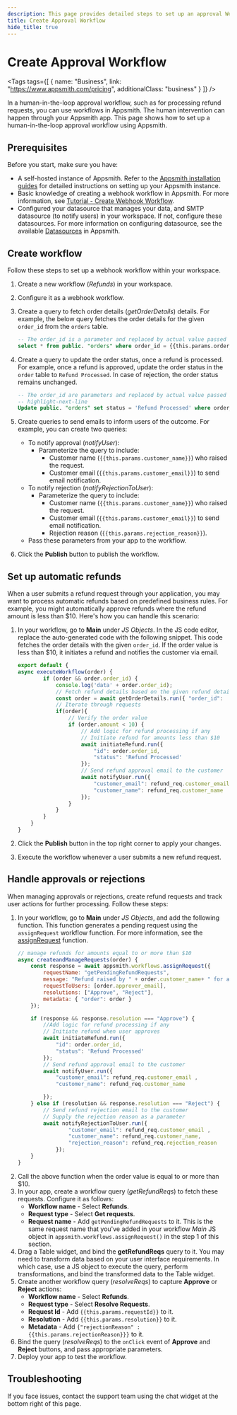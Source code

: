 ```yaml
---
description: This page provides detailed steps to set up an approval Webhook workflow on Appsmith.
title: Create Approval Workflow
hide_title: true
---
```

<!-- vale off -->

<div className="tag-wrapper">
 <h1>Create Approval Workflow</h1>

<Tags
tags={[
{ name: "Business", link: "https://www.appsmith.com/pricing", additionalClass: "business" }
]}
/>

</div>

<!-- vale on -->

In a human-in-the-loop approval workflow, such as for processing refund requests, you can use workflows in Appsmith. The human intervention can happen through your Appsmith app. This page shows how to set up a human-in-the-loop approval workflow using Appsmith. 

## Prerequisites

Before you start, make sure you have:

* A self-hosted instance of Appsmith. Refer to the [Appsmith installation guides](/getting-started/setup/installation-guides) for detailed instructions on setting up your Appsmith instance.
* Basic knowledge of creating a webhook workflow in Appsmith. For more information, see [Tutorial - Create Webhook Workflow](/workflows/tutorials/create-webhook-workflow).
* Configured your datasource that manages your data, and SMTP datasource (to notify users) in your workspace. If not, configure these datasources. For more information on configuring datasource, see the available [Datasources](/connect-data/reference) in Appsmith.

## Create workflow

Follow these steps to set up a webhook workflow within your workspace. 

1. Create a new workflow (_Refunds_) in your workspace.
2. Configure it as a webhook workflow.
3. Create a query to fetch order details (_getOrderDetails_) details. For example, the below query fetches the order details for the given `order_id` from the `orders` table.
    ```sql
    -- The order_id is a parameter and replaced by actual value passed by the application
    select * from public. "orders" where order_id = {{this.params.order_id}};
    ``` 
4. Create a query to update the order status, once a refund is processed. For example, once a refund is approved, update the order status in the `order` table to `Refund Processed`. In case of rejection, the order status remains unchanged.
    ```sql
    -- The order_id are parameters and replaced by actual value passed by the application
    -- highlight-next-line
    Update public. "orders" set status = 'Refund Processed' where order_id = {{this.params.order_id}};
    ```
5. Create queries to send emails to inform users of the outcome. For example, you can create two queries:
    *  To notify approval (_notifyUser_):
        * Parameterize the query to include:
            * Customer name (`{{this.params.customer_name}}`) who raised the request.
            * Customer email (`{{this.params.customer_email}}`) to send email notification. 
    * To notify rejection (_notifyRejectionToUser_):
        * Parameterize the query to include:
            * Customer name (`{{this.params.customer_name}}`) who raised the request.
            * Customer email (`{{this.params.customer_email}}`) to send email notification.
            * Rejection reason (`{{this.params.rejection_reason}}`). 
    * Pass these parameters from your app to the workflow.

6. Click the **Publish** button to publish the workflow.

## Set up automatic refunds

When a user submits a refund request through your application, you may want to process automatic refunds based on predefined business rules. For example, you might automatically approve refunds where the refund amount is less than $10. Here's how you can handle this scenario:

1. In your workflow, go to **Main** under _JS Objects_. In the JS code editor, replace the auto-generated code with the following snippet. This code fetches the order details with the given `order_id`. If the order value is less than $10, it initiates a refund and notifies the customer via email.

    ```javascript
    export default {
    async executeWorkflow(order) {
            if (order && order.order_id) {
                console.log('data' + order.order_id);
                // Fetch refund details based on the given refund detail
                const order = await getOrderDetails.run({ "order_id":  order.order_id });
                // Iterate through requests 
                if(order){
                    // Verify the order value
                    if (order.amount < 10) {
                        // Add logic for refund processing if any
                        // Initiate refund for amounts less than $10 
                        await initiateRefund.run({
                            "id": order.order_id,
                            "status": 'Refund Processed'
                        });
                        // Send refund approval email to the customer 
                        await notifyUser.run({
                            "customer_email": refund_req.customer_email ,
                            "customer_name": refund_req.customer_name
                        });
                    }
                }
            }
        }
    }                              
    ```
2. Click the **Publish** button in the top right corner to apply your changes.
3. Execute the workflow whenever a user submits a new refund request.

## Handle approvals or rejections

When managing approvals or rejections, create refund requests and track user actions for further processing. Follow these steps:

1. In your workflow, go to **Main** under _JS Objects_, and add the following function. This function generates a pending request using the `assignRequest` workflow function. For more information, see the [assignRequest](/workflows/reference/workflow-functions#assign-request) function. 
    ```javascript
    // manage refunds for amounts equal to or more than $10 
    async createandManageRequests(order) {
        const response = await appsmith.workflows.assignRequest({
            requestName: "getPendingRefundRequests", 
            message: "Refund raised by " + order.customer_name+ " for amount " + order.amount, 
            requestToUsers: [order.approver_email], 
            resolutions: ["Approve", "Reject"],
            metadata: { "order": order } 
        });

        if (response && response.resolution === "Approve") {
            //Add logic for refund processing if any
            // Initiate refund when user approves
            await initiateRefund.run({
                "id": order.order_id,
                "status": 'Refund Processed'
            });
            // Send refund approval email to the customer 
            await notifyUser.run({
                "customer_email": refund_req.customer_email ,
                "customer_name": refund_req.customer_name

            });
        } else if (resolution && response.resolution === "Reject") {
            // Send refund rejection email to the customer 
            // Supply the rejection reason as a parameter
            await notifyRejectionToUser.run({
                    "customer_email": refund_req.customer_email ,
                    "customer_name": refund_req.customer_name,
                    "rejection_reason": refund_req.rejection_reason
                });
        }
    }          
    ```
2. Call the above function when the order value is equal to or more than $10.
3. In your app, create a workflow query (_getRefundReqs_) to fetch these requests. Configure it as follows:
    * **Workflow name** - Select **Refunds**.
    * **Request type** - Select **Get requests**.
    * **Request name** - Add `getPendingRefundRequests` to it. This is the same request name that you've added in your workflow _Main_ JS object in `appsmith.workflows.assignRequest()` in the step 1 of this section.
4. Drag a Table widget, and bind the **getRefundReqs** query to it. You may need to transform data based on your user interface requirements. In which case, use a JS object to execute the query, perform transformations, and bind the transformed data to the Table widget.
5. Create another workflow query (_resolveReqs_) to capture **Approve** or **Reject** actions:
    * **Workflow name** - Select **Refunds**.
    * **Request type** - Select **Resolve Requests**.
    * **Request Id** - Add `{{this.params.requestId}}` to it.
    * **Resolution** - Add `{{this.params.resolution}}` to it.
    * **Metadata** - Add `{"rejectionReason" : {{this.params.rejectionReason}}}` to it.
6. Bind the query (_resolveReqs_) to the `onClick` event of **Approve** and **Reject** buttons, and pass appropriate parameters. 
7. Deploy your app to test the workflow.

## Troubleshooting

If you face issues, contact the support team using the chat widget at the bottom right of this page.
